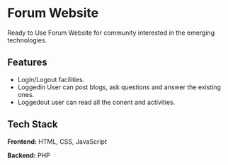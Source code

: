 # Forum Website

Ready to Use Forum Website for community interested in the emerging technologies.


## Features

- Login/Logout facilities.
- Loggedin User can post blogs, ask questions and answer the existing ones.
- Loggedout user can read all the conent and activities.



## Tech Stack

**Frontend:** HTML, CSS, JavaScript

**Backend:** PHP
